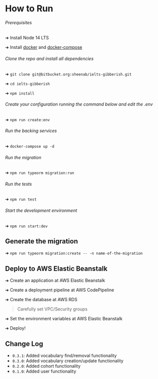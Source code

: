 # How to Run

###### Prerequisites

➜ Install Node 14 LTS

➜ Install [docker](https://docs.docker.com/get-docker/) and [docker-compose](https://docs.docker.com/compose/install/)

###### Clone the repo and install all dependencies

➜ `git clone git@bitbucket.org:sheenab/ielts-gibberish.git`

➜ `cd ielts-gibberish`

➜ `npm install`

###### Create your configuration running the command below and edit the .env

➜ `npm run create:env`

###### Run the backing services

➜ `docker-compose up -d`

###### Run the migration

➜ `npm run typeorm migration:run`

###### Run the tests

➜ `npm run test`

###### Start the development environment

➜ `npm run start:dev`

## Generate the migration

➜ `npm run typeorm migration:create -- -n name-of-the-migration`

## Deploy to AWS Elastic Beanstalk

➜ Create an application at AWS Elastic Beanstalk

➜ Create a deployment pipeline at AWS CodePipeline

➜ Create the database at AWS RDS
> Carefully set VPC/Security groups

➜ Set the environment variables at AWS Elastic Beanstalk

➜ Deploy!

## Change Log

-   `0.3.1`: Added vocabulary find/removal functionality
-   `0.3.0`: Added vocabulary creation/update functionality
-   `0.2.0`: Added cohort functionality
-   `0.1.0`: Added user functionality
